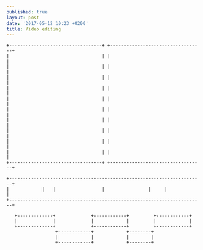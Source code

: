 ```yaml
---
published: true
layout: post
date: '2017-05-12 10:23 +0200'
title: Video editing
---
```

    +----------------------------------+ +----------------------------------+
    |                                  | |                                  |
    |                                  | |                                  |
    |                                  | |                                  |
    |                                  | |                                  |
    |                                  | |                                  |
    |                                  | |                                  |
    |                                  | |                                  |
    |                                  | |                                  |
    |                                  | |                                  |
    |                                  | |                                  |
    +----------------------------------+ +----------------------------------+
    
    +-----------------------------------------------------------------------+
    |            |   |                 |                |     |             |
    +-----------------------------------------------------------------------+
    
       +-------------+             +------------+         +------------+
       |             |             |            |         |            |
       +-------------+             +------------+         +------------+
                      +------------+            +--------+
                      |            |            |        |
                      +------------+            +--------+
    
